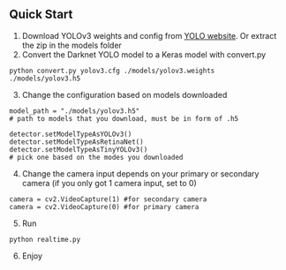 ## Quick Start

1. Download YOLOv3 weights and config from [YOLO website](http://pjreddie.com/darknet/yolo/). Or extract the zip in the models folder
2. Convert the Darknet YOLO model to a Keras model with convert.py
```
python convert.py yolov3.cfg ./models/yolov3.weights ./models/yolov3.h5
```
3. Change the configuration based on models downloaded
```
model_path = "./models/yolov3.h5" 
# path to models that you download, must be in form of .h5

detector.setModelTypeAsYOLOv3()
detector.setModelTypeAsRetinaNet()
detector.setModelTypeAsTinyYOLOv3()
# pick one based on the modes you downloaded
```

4. Change the camera input depends on your primary or secondary camera (if you only got 1 camera input, set to 0)
```
camera = cv2.VideoCapture(1) #for secondary camera
camera = cv2.VideoCapture(0) #for primary camera
```

5. Run
```
python realtime.py
```

6. Enjoy
